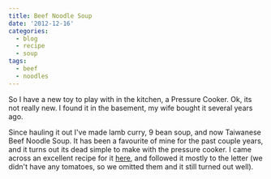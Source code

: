 ```yaml
---
title: Beef Noodle Soup
date: '2012-12-16'
categories:
  - blog
  - recipe
  - soup
tags:
  - beef
  - noodles
---
```

So I have a new toy to play with in the kitchen, a Pressure Cooker. Ok, its not really new. I found it in the basement, my wife bought it several years ago.

Since hauling it out I've made lamb curry, 9 bean soup, and now Taiwanese Beef Noodle Soup. It has been a favourite of mine for the past couple years, and it turns out its dead simple to make with the pressure cooker. I came across an excellent recipe for it [here](https://peggyunderpressure.com/beef-noodles/), and followed it mostly to the letter (we didn't have any tomatoes, so we omitted them and it still turned out well).
